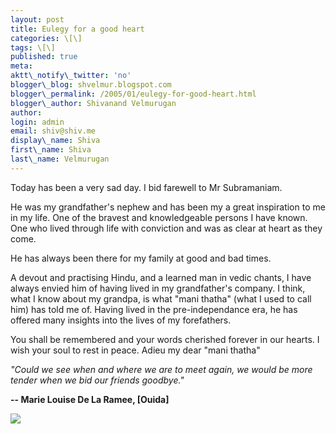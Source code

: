 ```yaml
---
layout: post
title: Eulegy for a good heart
categories: \[\]
tags: \[\]
published: true
meta:
aktt\_notify\_twitter: 'no'
blogger\_blog: shvelmur.blogspot.com
blogger\_permalink: /2005/01/eulegy-for-good-heart.html
blogger\_author: Shivanand Velmurugan
author:
login: admin
email: shiv@shiv.me
display\_name: Shiva
first\_name: Shiva
last\_name: Velmurugan
---
```


Today has been a very sad day. I bid farewell to Mr Subramaniam.  
  
He was my grandfather's nephew and has been my a great inspiration to me in my life. One of the bravest and knowledgeable persons I have known. One who lived through life with conviction and was as clear at heart as they come.

He has always been there for my family at good and bad times.  
  
A devout and practising Hindu, and a learned man in vedic chants, I have always envied him of having lived in my grandfather's company. I think, what I know about my grandpa, is what "mani thatha" (what I used to call him) has told me of. Having lived in the pre-independance era, he has offered many insights into the lives of my forefathers.

You shall be remembered and your words cherished forever in our hearts. I wish your soul to rest in peace. Adieu my dear "mani thatha"

_"Could we see when and where we are to meet again, we would be more tender when we bid our friends goodbye."_  
  
**-- Marie Louise De La Ramee, \[Ouida\]**  

![](/images/7854873-110641460124497007?l=shvelmur.blogspot.com)